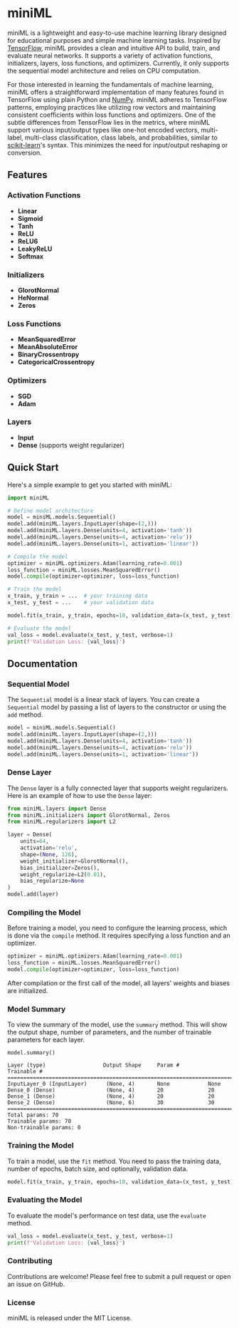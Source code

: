 # miniML

miniML is a lightweight and easy-to-use machine learning library designed for educational purposes and simple machine learning tasks. Inspired by [TensorFlow](https://tensorflow.org/), miniML provides a clean and intuitive API to build, train, and evaluate neural networks. It supports a variety of activation functions, initializers, layers, loss functions, and optimizers. Currently, it only supports the sequential model architecture and relies on CPU computation.

For those interested in learning the fundamentals of machine learning, miniML offers a straightforward implementation of many features found in TensorFlow using plain Python and [NumPy](https://numpy.org/). miniML adheres to TensorFlow patterns, employing practices like utilizing row vectors and maintaining consistent coefficients within loss functions and optimizers. One of the subtle differences from TensorFlow lies in the metrics, where miniML support various input/output types like one-hot encoded vectors, multi-label, multi-class classification, class labels, and probabilities, similar to [scikit-learn](https://scikit-learn.org/)'s syntax. This minimizes the need for input/output reshaping or conversion.

[//]: # (## Installation)

[//]: # ()
[//]: # (To install miniML, you can use pip:)

[//]: # (```bash)

[//]: # (pip install miniML)

[//]: # (```)

## Features

### Activation Functions
- **Linear**
- **Sigmoid**
- **Tanh**
- **ReLU**
- **ReLU6**
- **LeakyReLU**
- **Softmax**

### Initializers
- **GlorotNormal**
- **HeNormal**
- **Zeros**

### Loss Functions
- **MeanSquaredError**
- **MeanAbsoluteError**
- **BinaryCrossentropy**
- **CategoricalCrossentropy**

### Optimizers
- **SGD**
- **Adam**

### Layers
- **Input**
- **Dense** (supports weight regularizer)

## Quick Start

Here's a simple example to get you started with miniML:

```python
import miniML

# Define model architecture
model = miniML.models.Sequential()
model.add(miniML.layers.InputLayer(shape=(2,)))
model.add(miniML.layers.Dense(units=4, activation='tanh'))
model.add(miniML.layers.Dense(units=4, activation='relu'))
model.add(miniML.layers.Dense(units=1, activation='linear'))

# Compile the model
optimizer = miniML.optimizers.Adam(learning_rate=0.001)
loss_function = miniML.losses.MeanSquaredError()
model.compile(optimizer=optimizer, loss=loss_function)

# Train the model
x_train, y_train = ...  # your training data
x_test, y_test = ...    # your validation data

model.fit(x_train, y_train, epochs=10, validation_data=(x_test, y_test), batch_size=32, verbose=1)

# Evaluate the model
val_loss = model.evaluate(x_test, y_test, verbose=1)
print(f'Validation Loss: {val_loss}')
```

## Documentation

### Sequential Model

The `Sequential` model is a linear stack of layers. You can create a `Sequential` model by passing a list of layers to the constructor or using the `add` method.

```python
model = miniML.models.Sequential()
model.add(miniML.layers.InputLayer(shape=(2,)))
model.add(miniML.layers.Dense(units=4, activation='tanh'))
model.add(miniML.layers.Dense(units=4, activation='relu'))
model.add(miniML.layers.Dense(units=1, activation='linear'))
```

### Dense Layer
The `Dense` layer is a fully connected layer that supports weight regularizers. Here is an example of how to use the `Dense` layer:
```python
from miniML.layers import Dense
from miniML.initializers import GlorotNormal, Zeros
from miniML.regularizers import L2

layer = Dense(
    units=64,
    activation='relu',
    shape=(None, 128),
    weight_initializer=GlorotNormal(),
    bias_initializer=Zeros(),
    weight_regularize=L2(0.01),
    bias_regularize=None
)
model.add(layer)
```
### Compiling the Model
Before training a model, you need to configure the learning process, which is done via the `compile` method. It requires specifying a loss function and an optimizer.
```python
optimizer = miniML.optimizers.Adam(learning_rate=0.001)
loss_function = miniML.losses.MeanSquaredError()
model.compile(optimizer=optimizer, loss=loss_function)
```
After compilation or the first call of the model, all layers' weights and biases are initialized.
### Model Summary
To view the summary of the model, use the `summary` method. This will show the output shape, number of parameters, and the number of trainable parameters for each layer.
```
model.summary()

Layer (type)                  Output Shape     Param #         Trainable #
===========================================================================
InputLayer_0 (InputLayer)      (None, 4)       None            None
Dense_0 (Dense)                (None, 4)       20              20
Dense_1 (Dense)                (None, 4)       20              20
Dense_2 (Dense)                (None, 6)       30              30
===========================================================================
Total params: 70
Trainable params: 70
Non-trainable params: 0
```
### Training the Model
To train a model, use the `fit` method. You need to pass the training data, number of epochs, batch size, and optionally, validation data.
```python
model.fit(x_train, y_train, epochs=10, validation_data=(x_test, y_test), batch_size=32, verbose=1)
```

### Evaluating the Model
To evaluate the model's performance on test data, use the `evaluate` method.
```python
val_loss = model.evaluate(x_test, y_test, verbose=1)
print(f'Validation Loss: {val_loss}')
```

### Contributing
Contributions are welcome! Please feel free to submit a pull request or open an issue on GitHub.

### License
miniML is released under the MIT License.
